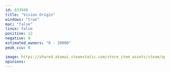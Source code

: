 ```yaml
---
id: 633940
title: "Vision Origin"
windows: "true"
mac: "false"
linux: false
positive: 12
negative: 9
estimated_owners: "0 - 20000"
peak_ccu: 0

image: https://shared.akamai.steamstatic.com/store_item_assets/steam/apps/633940/header.jpg?t=1495189244
opinions:
---
```

